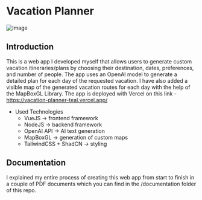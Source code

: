 # Vacation Planner

![image](https://github.com/user-attachments/assets/4d2b2886-4137-4c9c-b7a7-322688c30e8f)


## Introduction
This is a web app I developed myself that allows users to generate custom vacation itineraries/plans by choosing their destination, dates, preferences, and number of people. The app uses an OpenAI model to generate a detailed plan for each day of the requested vacation. I have also added a visible map of the generated vacation routes for each day with the help of the MapBoxGL Library. The app is deployed with Vercel on this link - https://vacation-planner-teal.vercel.app/


* Used Technologies
    * VueJS -> frontend framework
    * NodeJS -> backend framework
    * OpenAI API -> AI text generation
    * MapBoxGL -> generation of custom maps
    * TailwindCSS + ShadCN -> styling


## Documentation
I explained my entire process of creating this web app from start to finish in a couple of PDF documents which you can find in the /documentation folder of this repo.


  
